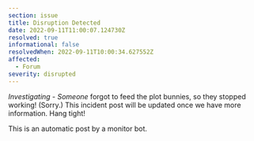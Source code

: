 ```yaml
---
section: issue
title: Disruption Detected
date: 2022-09-11T11:00:07.124730Z
resolved: true
informational: false
resolvedWhen: 2022-09-11T10:00:34.627552Z
affected:
  - Forum
severity: disrupted
---
```

*Investigating* - _Someone_ forgot to feed the plot bunnies, so they stopped working! (Sorry.) This incident post will be updated once we have more information. Hang tight!

This is an automatic post by a monitor bot.
        